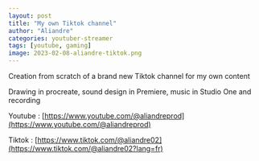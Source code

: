 ```yaml
---
layout: post
title: "My own Tiktok channel"
author: "Aliandre"
categories: youtuber-streamer
tags: [youtube, gaming]
image: 2023-02-08-aliandre-tiktok.png
---
```


Creation from scratch of a brand new Tiktok channel for my own content

Drawing in procreate, sound design in Premiere, music in Studio One and recording

Youtube :
[https://www.youtube.com/@aliandreprod](https://www.youtube.com/@aliandreprod)

Tiktok :
[https://www.tiktok.com/@aliandre02](https://www.tiktok.com/@aliandre02?lang=fr)